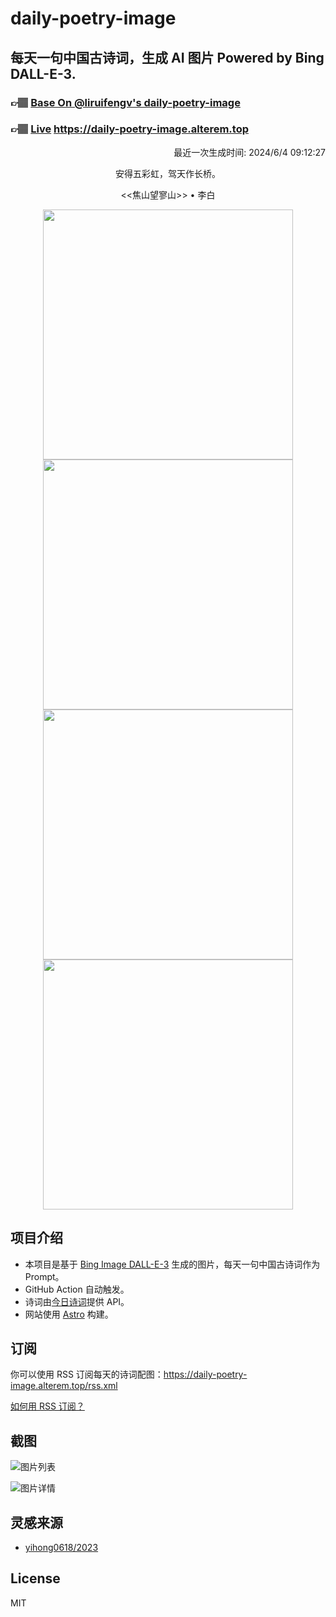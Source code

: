 
# daily-poetry-image

## 每天一句中国古诗词，生成 AI 图片 Powered by Bing DALL-E-3.

### 👉🏽 [Base On @liruifengv's daily-poetry-image](https://github.com/liruifengv/daily-poetry-image)

### 👉🏽 [Live](https://daily-poetry-image.alterem.top/) https://daily-poetry-image.alterem.top

<p align="right">
  最近一次生成时间: 2024/6/4 09:12:27
</p>
<p align="center">
安得五彩虹，驾天作长桥。
</p>
<p align="center">
<<焦山望寥山>> • 李白
</p>
<p align="center">
<img src="https://tse2.mm.bing.net/th/id/OIG3.SETmXqtPsUGTKaplMGkq" height="400" width="400" />
<img src="https://tse4.mm.bing.net/th/id/OIG3.mMRJ31Xte7ZzZZuIOJJB" height="400" width="400" />
<img src="https://tse3.mm.bing.net/th/id/OIG3.UdHazUV47jUQAtp2kkvO" height="400" width="400" />
<img src="https://tse3.mm.bing.net/th/id/OIG3.SoNwoXLS8I10niWpWnpF" height="400" width="400" />
</p>

## 项目介绍

-   本项目是基于 [Bing Image DALL-E-3](https://www.bing.com/images/create) 生成的图片，每天一句中国古诗词作为 Prompt。
-   GitHub Action 自动触发。
-   诗词由[今日诗词](https://www.jinrishici.com/)提供 API。
-   网站使用 [Astro](https://astro.build) 构建。

## 订阅

你可以使用 RSS 订阅每天的诗词配图：https://daily-poetry-image.alterem.top/rss.xml

[如何用 RSS 订阅？](https://zhuanlan.zhihu.com/p/55026716)

## 截图

![图片列表](./screenshots/Snipaste_2023-12-28_21-00-26.png)

![图片详情](./screenshots/Snipaste_2023-12-28_21-00-53.png)

## 灵感来源

-   [yihong0618/2023](https://github.com/yihong0618/2023)

## License

MIT
